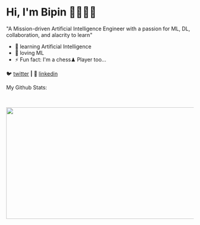 # Hi, I'm Bipin 👋👨🏻‍💻 
<!--- <img src ="https://media.giphy.com/media/coxQHKASG60HrHtvkt/giphy.gif" align="right" width="280" height="200" />### "A Mission-driven Machine Learning Engineer with a passion for programming, collaboration, and alacrity to learn" ---->
"A Mission-driven Artificial Intelligence Engineer with a passion for ML, DL, collaboration, and alacrity to learn"
<br>

<!---
<p align = "center">
  <img src="https://github.com/bipinthecoder/bipinthecoder/blob/master/Blog-Article-MERN-Stack.jpg" width="800" height="400">
</p>
--->

- 🧠 learning Artificial Intelligence
- 💜 loving ML
- ⚡ Fun fact: I'm a chess♟ Player too...

<!-- 🏡 [website][website] **|** -->
🐦 [twitter][twitter] **|** 
👔 [linkedin][linkedin]

My Github Stats: 

<br>

<p align = "left">
<!--   <img src = "https://github-readme-stats.vercel.app/api?username=bipinthecoder&show_icons=true&count_private=true&theme=dracula&line_height=27" height="200px"> -->
  <img src = "https://github-readme-stats.vercel.app/api/top-langs/?username=bipinthecoder&theme=tokyonight" height="300px" width = "700px">
</p> 


[website]: https://bipinthecoder.github.io
[twitter]: https://twitter.com/bipinthecoder
[linkedin]: https://linkedin.com/in/bipinthecoder
